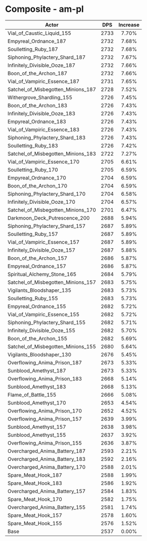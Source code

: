 # Composite - am-pl
| Actor | DPS | Increase |
|---|:---:|:---:|
|Vial_of_Caustic_Liquid_155|2733|7.70%|
|Empyreal_Ordnance_187|2732|7.68%|
|Soulletting_Ruby_187|2732|7.68%|
|Siphoning_Phylactery_Shard_187|2732|7.67%|
|Infinitely_Divisible_Ooze_187|2732|7.66%|
|Boon_of_the_Archon_187|2732|7.66%|
|Vial_of_Vampiric_Essence_187|2731|7.65%|
|Satchel_of_Misbegotten_Minions_187|2728|7.52%|
|Withergrove_Shardling_155|2726|7.45%|
|Boon_of_the_Archon_183|2726|7.43%|
|Infinitely_Divisible_Ooze_183|2726|7.43%|
|Empyreal_Ordnance_183|2726|7.43%|
|Vial_of_Vampiric_Essence_183|2726|7.43%|
|Siphoning_Phylactery_Shard_183|2726|7.43%|
|Soulletting_Ruby_183|2726|7.42%|
|Satchel_of_Misbegotten_Minions_183|2722|7.27%|
|Vial_of_Vampiric_Essence_170|2705|6.61%|
|Soulletting_Ruby_170|2705|6.59%|
|Empyreal_Ordnance_170|2704|6.59%|
|Boon_of_the_Archon_170|2704|6.59%|
|Siphoning_Phylactery_Shard_170|2704|6.58%|
|Infinitely_Divisible_Ooze_170|2704|6.57%|
|Satchel_of_Misbegotten_Minions_170|2701|6.47%|
|Darkmoon_Deck_Putrescence_200|2688|5.94%|
|Siphoning_Phylactery_Shard_157|2687|5.89%|
|Soulletting_Ruby_157|2687|5.89%|
|Vial_of_Vampiric_Essence_157|2687|5.89%|
|Infinitely_Divisible_Ooze_157|2687|5.88%|
|Boon_of_the_Archon_157|2686|5.87%|
|Empyreal_Ordnance_157|2686|5.87%|
|Spiritual_Alchemy_Stone_165|2684|5.79%|
|Satchel_of_Misbegotten_Minions_157|2683|5.75%|
|Vigilants_Bloodshaper_135|2683|5.73%|
|Soulletting_Ruby_155|2683|5.73%|
|Empyreal_Ordnance_155|2682|5.72%|
|Vial_of_Vampiric_Essence_155|2682|5.72%|
|Siphoning_Phylactery_Shard_155|2682|5.71%|
|Infinitely_Divisible_Ooze_155|2682|5.70%|
|Boon_of_the_Archon_155|2682|5.69%|
|Satchel_of_Misbegotten_Minions_155|2680|5.64%|
|Vigilants_Bloodshaper_130|2676|5.45%|
|Overflowing_Anima_Prison_187|2673|5.33%|
|Sunblood_Amethyst_187|2673|5.33%|
|Overflowing_Anima_Prison_183|2668|5.14%|
|Sunblood_Amethyst_183|2668|5.13%|
|Flame_of_Battle_155|2666|5.08%|
|Sunblood_Amethyst_170|2653|4.54%|
|Overflowing_Anima_Prison_170|2652|4.52%|
|Overflowing_Anima_Prison_157|2639|3.99%|
|Sunblood_Amethyst_157|2638|3.98%|
|Sunblood_Amethyst_155|2637|3.92%|
|Overflowing_Anima_Prison_155|2636|3.87%|
|Overcharged_Anima_Battery_187|2593|2.21%|
|Overcharged_Anima_Battery_183|2592|2.16%|
|Overcharged_Anima_Battery_170|2588|2.01%|
|Spare_Meat_Hook_187|2588|1.99%|
|Spare_Meat_Hook_183|2586|1.92%|
|Overcharged_Anima_Battery_157|2584|1.83%|
|Spare_Meat_Hook_170|2582|1.75%|
|Overcharged_Anima_Battery_155|2581|1.74%|
|Spare_Meat_Hook_157|2578|1.60%|
|Spare_Meat_Hook_155|2576|1.52%|
|Base|2537|0.00%|
